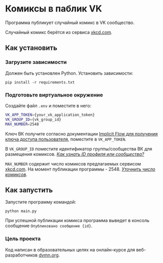 # Комиксы в паблик VK

Программа публикует случайный комикс в VK сообщество.

Случайный комикс берётся из сервиса [xkcd.com](https://xkcd.com/).

## Как установить
### Загрузите зависимости
Должен быть установлен Python. Установить зависимости:
```
pip install -r requirements.txt
```
### Подготовьте виртуальное окружение
Создайте файл `.env` и поместите в него:
```bash
VK_APP_TOKEN={your_vk_application_token}
VK_GROUP_ID={vk_group_id}
MAX_NUMBER=2548
```
Ключ ВК получите согласно документации [Implicit Flow для получения ключа доступа пользователя](https://vk.com/dev/implicit_flow_user), поместите в `VK_APP_TOKEN`.

В `VK_GROUP_ID` поместите идентификатор группы/сообщества ВК для размещения комиксов.
*[Как узнать ID профиля или сообщества?](https://vk.com/faq18062)*

`MAX_NUMBER` содержит число комиксов предлагаемых сервисом  [xkcd.com](https://xkcd.com/). На момент публикации программы - 2548.
*[Уточнить число комиксов](https://xkcd.com/info.0.json).*

## Как запустить
Запустите программу командой:
```
python main.py
```
При успешной публикации комикса программа выведет в консоль сообщение `Опубликовано сообщение {id}`.

### Цель проекта
Код написан в образовательных целях на онлайн-курсе для веб-разработчиков [dvmn.org](https://dvmn.org/).